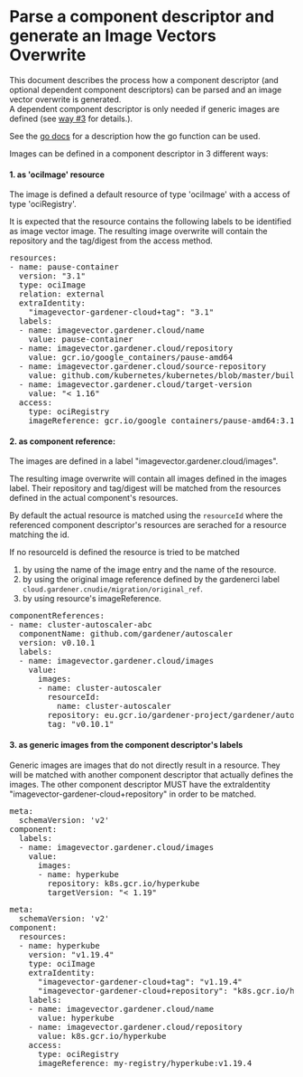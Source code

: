 # Parse a component descriptor and generate an Image Vectors Overwrite

This document describes the process how a component descriptor (and optional dependent component descriptors) can be parsed and an image vector overwrite is generated.<br>
A dependent component descriptor is only needed if generic images are defined (see [way #3](#3-as-generic-images-from-the-component-descriptors-labels) for details.).

See the [go docs](https://github.com/gardener/image-vector/blob/main/pkg/overwrite.go#L100) for a description how the go function can be used.

Images can be defined in a component descriptor in 3 different ways:

#### 1. as 'ociImage' resource
   
The image is defined a default resource of type 'ociImage' with a access of type 'ociRegistry'.
   
It is expected that the resource contains the following labels to be identified as image vector image.
The resulting image overwrite will contain the repository and the tag/digest from the access method.
<pre>
resources:
- name: pause-container
  version: "3.1"
  type: ociImage
  relation: external
  extraIdentity:
    "imagevector-gardener-cloud+tag": "3.1"
  labels:
  - name: imagevector.gardener.cloud/name
    value: pause-container
  - name: imagevector.gardener.cloud/repository
    value: gcr.io/google_containers/pause-amd64
  - name: imagevector.gardener.cloud/source-repository
    value: github.com/kubernetes/kubernetes/blob/master/build/pause/Dockerfile
  - name: imagevector.gardener.cloud/target-version
    value: "< 1.16"
  access:
    type: ociRegistry
    imageReference: gcr.io/google_containers/pause-amd64:3.1
</pre>

#### 2. as component reference: 

The images are defined in a label "imagevector.gardener.cloud/images".

The resulting image overwrite will contain all images defined in the images label.
Their repository and tag/digest will be matched from the resources defined in the actual component's resources.

By default the actual resource is matched using the `resourceId` where the referenced component descriptor's resources are serached for a resource matching the id.

If no resourceId is defined the resource is tried to be matched
1. by using the name of the image entry and the name of the resource.
2. by using the original image reference defined by the gardenerci label `cloud.gardener.cnudie/migration/original_ref`.
2. by using resource's imageReference.

<pre>
componentReferences:
- name: cluster-autoscaler-abc
  componentName: github.com/gardener/autoscaler
  version: v0.10.1
  labels:
  - name: imagevector.gardener.cloud/images
    value:
      images:
      - name: cluster-autoscaler
        resourceId:
          name: cluster-autoscaler
        repository: eu.gcr.io/gardener-project/gardener/autoscaler/cluster-autoscaler
        tag: "v0.10.1"
</pre>

#### 3. as **generic images** from the component descriptor's labels

Generic images are images that do not directly result in a resource.
They will be matched with another component descriptor that actually defines the images.
The other component descriptor MUST have the extraIdentity "imagevector-gardener-cloud+repository" in order to be matched.

<pre>
meta:
  schemaVersion: 'v2'
component:
  labels:
  - name: imagevector.gardener.cloud/images
    value:
      images:
      - name: hyperkube
        repository: k8s.gcr.io/hyperkube
        targetVersion: "< 1.19"
</pre>

<pre>
meta:
  schemaVersion: 'v2'
component:
  resources:
  - name: hyperkube
    version: "v1.19.4"
    type: ociImage
    extraIdentity:
      "imagevector-gardener-cloud+tag": "v1.19.4"
      "imagevector-gardener-cloud+repository": "k8s.gcr.io/hyperkube"
    labels:
    - name: imagevector.gardener.cloud/name
      value: hyperkube
    - name: imagevector.gardener.cloud/repository
      value: k8s.gcr.io/hyperkube
    access:
	  type: ociRegistry
	  imageReference: my-registry/hyperkube:v1.19.4
</pre>
